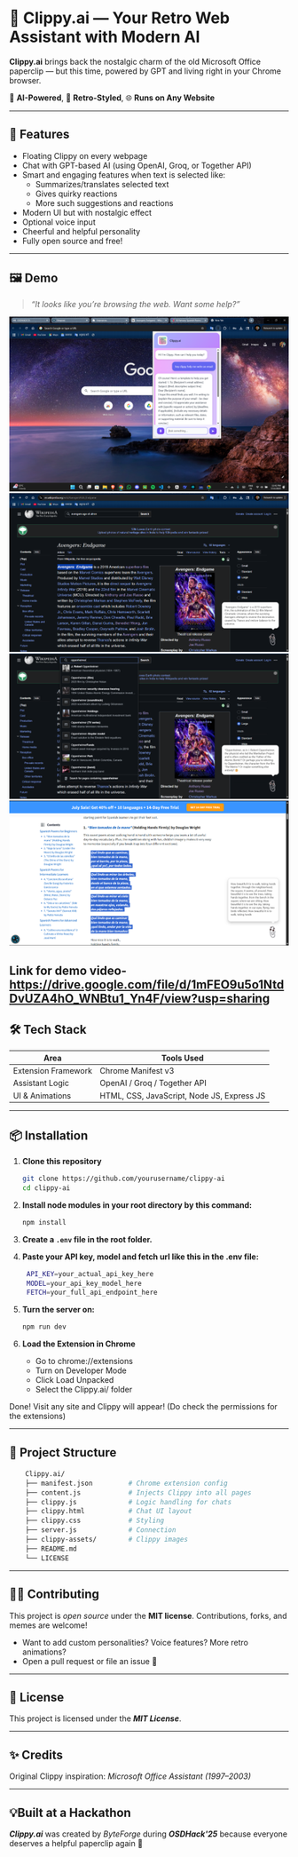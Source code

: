 # 🧷 Clippy.ai — Your Retro Web Assistant with Modern AI

**Clippy.ai** brings back the nostalgic charm of the old Microsoft Office paperclip — but this time, powered by GPT and living right in your Chrome browser.

🧠 **AI-Powered**, 🎨 **Retro-Styled**, 🌐 **Runs on Any Website**

---

## 🚀 **Features**

- Floating Clippy on every webpage
- Chat with GPT-based AI (using OpenAI, Groq, or Together API)
- Smart and engaging features when text is selected like:
  - Summarizes/translates selected text
  - Gives quirky reactions
  - More such suggestions and reactions
- Modern UI but with nostalgic effect
- Optional voice input
- Cheerful and helpful personality
- Fully open source and free!

---

## 🖼️ **Demo**

> _“It looks like you’re browsing the web. Want some help?”_

![Clippy.ai Screenshot](clippy-assets/ss1.png)
![Clippy.ai Screenshot](clippy-assets/ss2.png)
![Clippy.ai Screenshot](clippy-assets/ss3.png)
![Clippy.ai Screenshot](clippy-assets/ss4.png)

Link for demo video-
https://drive.google.com/file/d/1mFEO9u5o1NtdDvUZA4hO_WNBtu1_Yn4F/view?usp=sharing
---

## 🛠️ **Tech Stack**

| Area                  | Tools Used                   |
|-----------------------|------------------------------|
| Extension Framework   | Chrome Manifest v3           |
| Assistant Logic       | OpenAI / Groq / Together API |
| UI & Animations       | HTML, CSS, JavaScript, Node JS, Express JS        |


---

## 📦 **Installation**

1. **Clone this repository**
   ```bash
   git clone https://github.com/yourusername/clippy-ai
   cd clippy-ai
   ```

2. **Install node modules in your root directory by this command:**
    ```bash
    npm install
    ```

3. **Create a `.env` file in the root folder.**

4. **Paste your API key, model and fetch url like this in the .env file:**
   ```bash
    API_KEY=your_actual_api_key_here
    MODEL=your_api_key_model_here
    FETCH=your_full_api_endpoint_here
    ```

5. **Turn the server on:**
    ```bash
    npm run dev
    ```

6. **Load the Extension in Chrome**
   - Go to chrome://extensions
   - Turn on Developer Mode
   - Click Load Unpacked
   - Select the Clippy.ai/ folder

Done! Visit any site and Clippy will appear!
(Do check the permissions for the extensions)

---

## 📁 **Project Structure**
``` bash
    Clippy.ai/
    ├── manifest.json         # Chrome extension config
    ├── content.js            # Injects Clippy into all pages
    ├── clippy.js             # Logic handling for chats
    ├── clippy.html           # Chat UI layout
    ├── clippy.css            # Styling
    ├── server.js             # Connection
    ├── clippy-assets/        # Clippy images
    ├── README.md
    └── LICENSE
```

---

## 🧑‍💻 **Contributing**

This project is _open source_ under the **MIT license**. Contributions, forks, and memes are welcome!

- Want to add custom personalities? Voice features? More retro animations?
- Open a pull request or file an issue 🙌

---

## 🧾 **License**

This project is licensed under the _**MIT License**_.

---

## ✨ **Credits**

Original Clippy inspiration: _Microsoft Office Assistant (1997–2003)_

---

## 💡**Built at a Hackathon**

_**Clippy.ai**_ was created by _ByteForge_ during _**OSDHack'25**_ because everyone deserves a helpful paperclip again 🧷

